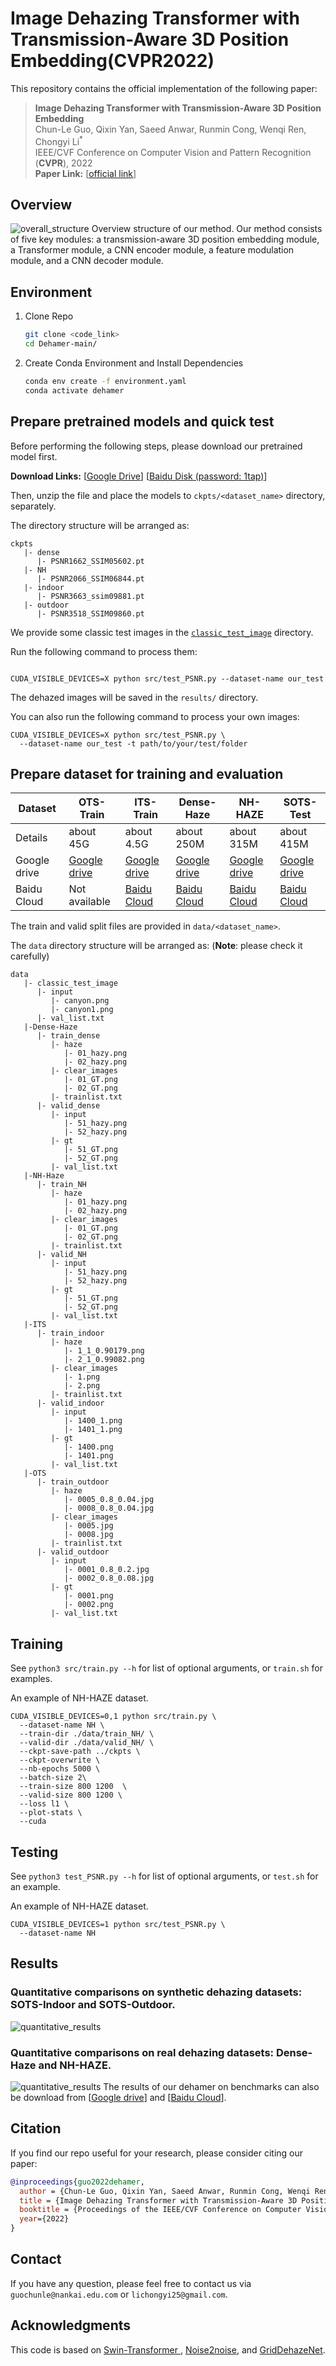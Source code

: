 # Image Dehazing Transformer with Transmission-Aware 3D Position Embedding(CVPR2022)

This repository contains the official implementation of the following paper:
> **Image Dehazing Transformer with Transmission-Aware 3D Position Embedding**<br>
> Chun-Le Guo, Qixin Yan, Saeed Anwar, Runmin Cong, Wenqi Ren, Chongyi Li<sup>*</sup><br>
> IEEE/CVF Conference on Computer Vision and Pattern Recognition (**CVPR**), 2022<br>
**Paper Link:** [[official link](https://openaccess.thecvf.com/content/CVPR2022/papers/Guo_Image_Dehazing_Transformer_With_Transmission-Aware_3D_Position_Embedding_CVPR_2022_paper.pdf)] 

## Overview
![overall_structure](./figs/pipeline.jpg)
Overview structure of our method. Our method consists of five key modules: a transmission-aware 3D position embedding module, a Transformer module, a CNN encoder module, a feature modulation module, and a CNN decoder module.
## Environment

1. Clone Repo

   ```bash
   git clone <code_link>
   cd Dehamer-main/
   ```

2. Create Conda Environment and Install Dependencies

   ```bash
   conda env create -f environment.yaml
   conda activate dehamer
   ```


## Prepare pretrained models and quick test
Before performing the following steps, please download our pretrained model first.

 **Download Links:** [[Google Drive](https://drive.google.com/drive/folders/1YZnKreDfqbs_GHB76Ko4qtifpPWPbCwU?usp=sharing)] [[Baidu Disk (password: 1tap)](https://pan.baidu.com/s/1i6A_Vjq-WUSLUJYMyYvlew)]

Then, unzip the file and place the models to `ckpts/<dataset_name>` directory, separately.

The directory structure will be arranged as:
```
ckpts
   |- dense
      |- PSNR1662_SSIM05602.pt  
   |- NH
      |- PSNR2066_SSIM06844.pt
   |- indoor
      |- PSNR3663_ssim09881.pt
   |- outdoor
      |- PSNR3518_SSIM09860.pt
```

We provide some classic test images in the [`classic_test_image`](./data/classic_test_image/) directory.

Run the following command to process them:
```shell

CUDA_VISIBLE_DEVICES=X python src/test_PSNR.py --dataset-name our_test  

```
The dehazed images will be saved in the `results/` directory.

You can also run the following command to process your own images:
```
CUDA_VISIBLE_DEVICES=X python src/test_PSNR.py \
  --dataset-name our_test -t path/to/your/test/folder   
```

## Prepare dataset for training and evaluation
<table>
<thead>
  <tr>
    <th>Dataset</th>
    <th>OTS-Train</th>
    <th>ITS-Train</th>
    <th>Dense-Haze</th>
    <th>NH-HAZE</th>
    <th>SOTS-Test</th>
  </tr>
</thead>
<tbody>
  <tr>
    <td>Details</td>
    <td>about 45G</td>
    <td>about 4.5G</td>
    <td>about 250M</td>
    <td>about 315M</td>
    <td>about 415M</td>   
  <tr>
    <td>Google drive</td>
    <td> <a href="https://drive.google.com/drive/folders/1i_tW1axmOjOy1InX1o3iS1nLnJ8TND7f?usp=sharing">Google drive</a></td>
    <td> <a href="https://drive.google.com/file/d/1lE6FyHS1MHoV6iM_s7phgf3Z3XJeC9E/view?usp=sharing">Google drive</a> </td>
    <td> <a href="https://drive.google.com/file/d/1OOyeu2pDM_OuE84qbV3eBy4pfP4xorVq/view?usp=sharing">Google drive</a> </td>
    <td> <a href="https://drive.google.com/file/d/1qPYGkCfVgn1Ami7ksf0DmKeKsoHVnm8i/view?usp=sharing">Google drive</a> </td>
    <td> <a href="https://drive.google.com/file/d/1IyZPih5BXB9ffgKneXf_FVpLus6Egmfn/view?usp=sharing">Google drive</a></td>
  </tr>
  <tr>
    <td>Baidu Cloud</td>
    <td> Not available </td>
    <td> <a href="https://pan.baidu.com/s/1rkIjRjRROr80R5JARTSRYA?pwd=vorb">Baidu Cloud</a></td>
    <td> <a href="https://pan.baidu.com/s/12sQIJQpBYq6EApLGKMurlg?pwd=ixen">Baidu Cloud</a> </td>
    <td> <a href="https://pan.baidu.com/s/1RGaVJ5kbd-cokE8ZAF_THw?pwd=801y">Baidu Cloud</a> </td>
    <td> <a href="https://pan.baidu.com/s/1T2UvbHIYabZ510-Df5NUdg?pwd=i02g">Baidu Cloud</a> </td>
  </tr>
</tbody>
</table>

The train and valid split files are provided in `data/<dataset_name>`.

The `data` directory structure will be arranged as: (**Note**: please check it carefully)
```
data
   |- classic_test_image
      |- input
         |- canyon.png
         |- canyon1.png
      |- val_list.txt
   |-Dense-Haze
      |- train_dense
         |- haze
            |- 01_hazy.png 
            |- 02_hazy.png
         |- clear_images
            |- 01_GT.png 
            |- 02_GT.png
         |- trainlist.txt
      |- valid_dense
         |- input 
            |- 51_hazy.png 
            |- 52_hazy.png
         |- gt
            |- 51_GT.png 
            |- 52_GT.png
         |- val_list.txt
   |-NH-Haze
      |- train_NH
         |- haze
            |- 01_hazy.png 
            |- 02_hazy.png
         |- clear_images
            |- 01_GT.png 
            |- 02_GT.png
         |- trainlist.txt
      |- valid_NH
         |- input 
            |- 51_hazy.png 
            |- 52_hazy.png
         |- gt
            |- 51_GT.png 
            |- 52_GT.png
         |- val_list.txt
   |-ITS
      |- train_indoor
         |- haze
            |- 1_1_0.90179.png 
            |- 2_1_0.99082.png
         |- clear_images
            |- 1.png 
            |- 2.png
         |- trainlist.txt
      |- valid_indoor
         |- input
            |- 1400_1.png 
            |- 1401_1.png
         |- gt
            |- 1400.png 
            |- 1401.png
         |- val_list.txt
   |-OTS   
      |- train_outdoor
         |- haze
            |- 0005_0.8_0.04.jpg 
            |- 0008_0.8_0.04.jpg
         |- clear_images
            |- 0005.jpg 
            |- 0008.jpg
         |- trainlist.txt
      |- valid_outdoor
         |- input
            |- 0001_0.8_0.2.jpg 
            |- 0002_0.8_0.08.jpg
         |- gt
            |- 0001.png 
            |- 0002.png
         |- val_list.txt
```



## Training

See `python3 src/train.py --h` for list of optional arguments, or `train.sh` for examples.

An example of NH-HAZE dataset.
```
CUDA_VISIBLE_DEVICES=0,1 python src/train.py \
  --dataset-name NH \
  --train-dir ./data/train_NH/ \
  --valid-dir ./data/valid_NH/ \
  --ckpt-save-path ../ckpts \
  --ckpt-overwrite \
  --nb-epochs 5000 \
  --batch-size 2\
  --train-size 800 1200  \
  --valid-size 800 1200 \
  --loss l1 \
  --plot-stats \
  --cuda   
```

## Testing
See `python3 test_PSNR.py --h` for list of optional arguments, or `test.sh` for an example.

An example of NH-HAZE dataset.
```
CUDA_VISIBLE_DEVICES=1 python src/test_PSNR.py \
  --dataset-name NH   
```


## Results
### Quantitative comparisons on synthetic dehazing datasets: SOTS-Indoor and SOTS-Outdoor.
![quantitative_results](./figs/indoor_outdoor.jpg)
### Quantitative comparisons on real dehazing datasets: Dense-Haze and NH-HAZE.
![quantitative_results](./figs/dense_NH.jpg)
The results of our dehamer on benchmarks can also be download from [<a href="https://drive.google.com/drive/folders/1i_tW1axmOjOy1InX1o3iS1nLnJ8TND7f?usp=sharing">Google drive</a>] and [<a href="https://pan.baidu.com/s/1RGaVJ5kbd-cokE8ZAF_THw?pwd=801y">Baidu Cloud</a>].


## Citation

   If you find our repo useful for your research, please consider citing our paper:

   ```bibtex
   @inproceedings{guo2022dehamer,
     author = {Chun-Le Guo, Qixin Yan, Saeed Anwar, Runmin Cong, Wenqi Ren, Chongyi Li},
     title = {Image Dehazing Transformer with Transmission-Aware 3D Position Embedding},
     booktitle = {Proceedings of the IEEE/CVF Conference on Computer Vision and Pattern Recognition},
     year={2022}
   }
   ```
## Contact

If you have any question, please feel free to contact us via `guochunle@nankai.edu.com` or `lichongyi25@gmail.com`.

## Acknowledgments

This code is based on [Swin-Transformer
](https://github.com/microsoft/Swin-Transformer), [Noise2noise](https://github.com/joeylitalien/noise2noise-pytorch), and [GridDehazeNet](https://github.com/proteus1991/GridDehazeNet).
